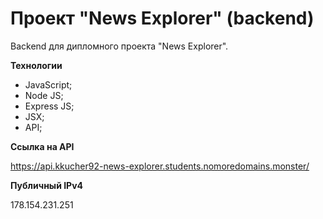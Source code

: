 # Проект "News Explorer" (backend) #

Backend для дипломного проекта "News Explorer".
  
**Технологии**

* JavaScript;
* Node JS;
* Express JS;
* JSX;
* API;

**Ссылка на API**

https://api.kkucher92-news-explorer.students.nomoredomains.monster/


**Публичный IPv4**

178.154.231.251
